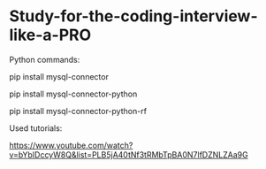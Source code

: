 # Study-for-the-coding-interview-like-a-PRO

Python commands:

pip install mysql-connector

pip install mysql-connector-python

pip install mysql-connector-python-rf

Used tutorials:

https://www.youtube.com/watch?v=bYbIDccyW8Q&list=PLB5jA40tNf3tRMbTpBA0N7lfDZNLZAa9G

